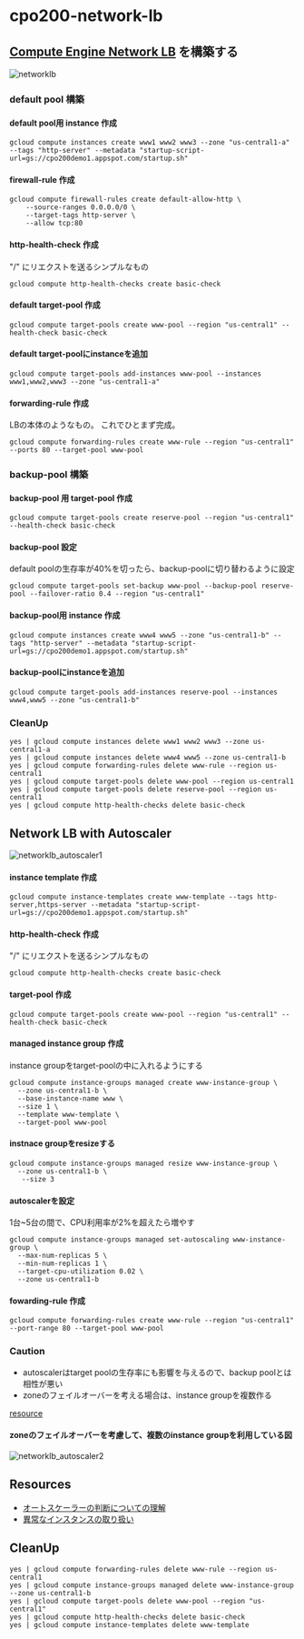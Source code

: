 # cpo200-network-lb

## [Compute Engine Network LB](https://cloud.google.com/compute/docs/load-balancing/network/) を構築する

![networklb](https://storage.googleapis.com/cpo200demo1.appspot.com/networklb.png "networklb")

### default pool 構築

#### default pool用 instance 作成

```
gcloud compute instances create www1 www2 www3 --zone "us-central1-a" --tags "http-server" --metadata "startup-script-url=gs://cpo200demo1.appspot.com/startup.sh"
```

#### firewall-rule 作成

```
gcloud compute firewall-rules create default-allow-http \
    --source-ranges 0.0.0.0/0 \
    --target-tags http-server \
    --allow tcp:80
```

#### http-health-check 作成

"/" にリエクストを送るシンプルなもの

```
gcloud compute http-health-checks create basic-check
```

#### default target-pool 作成

```
gcloud compute target-pools create www-pool --region "us-central1" --health-check basic-check
```

#### default target-poolにinstanceを追加

```
gcloud compute target-pools add-instances www-pool --instances www1,www2,www3 --zone "us-central1-a"
```

#### forwarding-rule 作成

LBの本体のようなもの。
これでひとまず完成。

```
gcloud compute forwarding-rules create www-rule --region "us-central1" --ports 80 --target-pool www-pool
```

### backup-pool 構築

#### backup-pool 用 target-pool 作成

```
gcloud compute target-pools create reserve-pool --region "us-central1" --health-check basic-check
```

#### backup-pool 設定

default poolの生存率が40%を切ったら、backup-poolに切り替わるように設定

```
gcloud compute target-pools set-backup www-pool --backup-pool reserve-pool --failover-ratio 0.4 --region "us-central1"
```

#### backup-pool用 instance 作成

```
gcloud compute instances create www4 www5 --zone "us-central1-b" --tags "http-server" --metadata "startup-script-url=gs://cpo200demo1.appspot.com/startup.sh"
```

#### backup-poolにinstanceを追加

```
gcloud compute target-pools add-instances reserve-pool --instances www4,www5 --zone "us-central1-b"
```

### CleanUp

```
yes | gcloud compute instances delete www1 www2 www3 --zone us-central1-a
yes | gcloud compute instances delete www4 www5 --zone us-central1-b
yes | gcloud compute forwarding-rules delete www-rule --region us-central1
yes | gcloud compute target-pools delete www-pool --region us-central1
yes | gcloud compute target-pools delete reserve-pool --region us-central1
yes | gcloud compute http-health-checks delete basic-check
```

## Network LB with Autoscaler

![networklb_autoscaler1](https://storage.googleapis.com/cpo200demo1.appspot.com/networklb_autoscaler1.png "networklb_autoscaler1")

#### instance template 作成

```
gcloud compute instance-templates create www-template --tags http-server,https-server --metadata "startup-script-url=gs://cpo200demo1.appspot.com/startup.sh"
```

#### http-health-check 作成

"/" にリエクストを送るシンプルなもの

```
gcloud compute http-health-checks create basic-check
```

#### target-pool 作成

```
gcloud compute target-pools create www-pool --region "us-central1" --health-check basic-check
```

#### managed instance group 作成

instance groupをtarget-poolの中に入れるようにする

```
gcloud compute instance-groups managed create www-instance-group \
  --zone us-central1-b \
  --base-instance-name www \
  --size 1 \
  --template www-template \
  --target-pool www-pool
```

#### instnace groupをresizeする

```
gcloud compute instance-groups managed resize www-instance-group \
  --zone us-central1-b \
   --size 3
```

#### autoscalerを設定

1台~5台の間で、CPU利用率が2%を超えたら増やす

```
gcloud compute instance-groups managed set-autoscaling www-instance-group \
  --max-num-replicas 5 \
  --min-num-replicas 1 \
  --target-cpu-utilization 0.02 \
  --zone us-central1-b
```

#### fowarding-rule 作成

```
gcloud compute forwarding-rules create www-rule --region "us-central1" --port-range 80 --target-pool www-pool
```

### Caution

* autoscalerはtarget poolの生存率にも影響を与えるので、backup poolとは相性が悪い
* zoneのフェイルオーバーを考える場合は、instance groupを複数作る

[resource](https://cloud.google.com/compute/docs/autoscaler/scaling-cpu-load-balancing#scale_based_on_network_load_balancing)

#### zoneのフェイルオーバーを考慮して、複数のinstance groupを利用している図

![networklb_autoscaler2](https://storage.googleapis.com/cpo200demo1.appspot.com/networklb_autoscaler2.png "networklb_autoscaler2")

## Resources

* [オートスケーラーの判断についての理解](https://cloud.google.com/compute/docs/autoscaler/understanding-autoscaler-decisions)
* [異常なインスタンスの取り扱い](https://cloud.google.com/compute/docs/load-balancing/health-checks#handling_unhealthy_instances)
## CleanUp

```
yes | gcloud compute forwarding-rules delete www-rule --region us-central1
yes | gcloud compute instance-groups managed delete www-instance-group --zone us-central1-b
yes | gcloud compute target-pools delete www-pool --region "us-central1"
yes | gcloud compute http-health-checks delete basic-check
yes | gcloud compute instance-templates delete www-template
```
